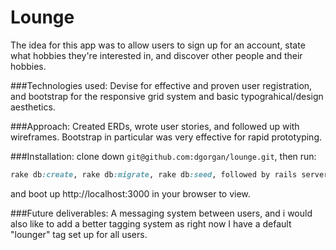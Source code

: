 # Lounge

The idea for this app was to allow users to sign up for an account, state what hobbies they're interested in, and discover other people and their hobbies.

###Technologies used: 
Devise for effective and proven user registration, and bootstrap for the responsive grid system and basic typograhical/design aesthetics. 

###Approach:
Created ERDs, wrote user stories, and followed up with wireframes. Bootstrap in particular was very effective for rapid prototyping.

###Installation:
clone down `git@github.com:dgorgan/lounge.git`, then run: 
```ruby 
rake db:create, rake db:migrate, rake db:seed, followed by rails server
``` 
and boot up http://localhost:3000 in your browser to view. 

###Future deliverables:
A messaging system between users, and i would also like to add a better tagging system as right now I have a default "lounger" tag set up for all users.

